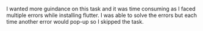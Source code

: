 
I wanted more guindance on this task and it was time consuming as I faced multiple errors while installing flutter. I was able to solve the errors but each time another error would pop-up so I skipped the task.
